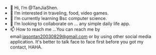 - 👋 Hi, I’m @TanJiaShen.
- 👀 I’m interested in traveling, food, video games.
- 🌱 I’m currently learning Bsc computer science.
- 💞️ I’m looking to collaborate on ... any simple daily life app.
- 📫 How to reach me ...You can reach me by email:jasontan20030829@gmail.com or by using other social media application. It's better to talk face to face first before you got my contact, HAHA.

<!---
TanJiaShen/TanJiaShen is a ✨ special ✨ repository because its `README.md` (this file) appears on your GitHub profile.
You can click the Preview link to take a look at your changes.
--->
